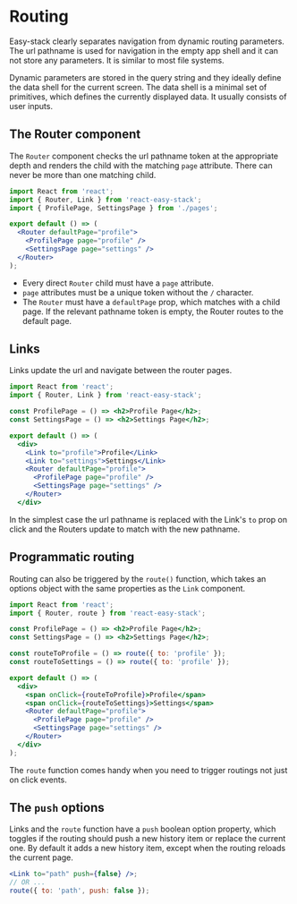 # Routing

Easy-stack clearly separates navigation from dynamic routing parameters. The url pathname is used for navigation in the empty app shell and it can not store any parameters. It is similar to most file systems.

Dynamic parameters are stored in the query string and they ideally define the data shell for the current screen. The data shell is a minimal set of primitives, which defines the currently displayed data. It usually consists of user inputs.

## The Router component

The `Router` component checks the url pathname token at the appropriate depth and renders the child with the matching `page` attribute. There can never be more than one matching child.

```jsx
import React from 'react';
import { Router, Link } from 'react-easy-stack';
import { ProfilePage, SettingsPage } from './pages';

export default () => (
  <Router defaultPage="profile">
    <ProfilePage page="profile" />
    <SettingsPage page="settings" />
  </Router>
);
```

* Every direct `Router` child must have a `page` attribute.
* `page` attributes must be a unique token without the `/` character.
* The `Router` must have a `defaultPage` prop, which matches with a child page. If the relevant pathname token is empty, the Router routes to the default page.

## Links

Links update the url and navigate between the router pages.

```jsx
import React from 'react';
import { Router, Link } from 'react-easy-stack';

const ProfilePage = () => <h2>Profile Page</h2>;
const SettingsPage = () => <h2>Settings Page</h2>;

export default () => (
  <div>
    <Link to="profile">Profile</Link>
    <Link to="settings">Settings</Link>
    <Router defaultPage="profile">
      <ProfilePage page="profile" />
      <SettingsPage page="settings" />
    </Router>
  </div>
```

<div id="links-demo"></div>

In the simplest case the url pathname is replaced with the Link's `to` prop on click and the Routers update to match with the new pathname.

## Programmatic routing

Routing can also be triggered by the `route()` function, which takes an options object with the same properties as the `Link` component.

```jsx
import React from 'react';
import { Router, route } from 'react-easy-stack';

const ProfilePage = () => <h2>Profile Page</h2>;
const SettingsPage = () => <h2>Settings Page</h2>;

const routeToProfile = () => route({ to: 'profile' });
const routeToSettings = () => route({ to: 'profile' });

export default () => (
  <div>
    <span onClick={routeToProfile}>Profile</span>
    <span onClick={routeToSettings}>Settings</span>
    <Router defaultPage="profile">
      <ProfilePage page="profile" />
      <SettingsPage page="settings" />
    </Router>
  </div>
);
```

The `route` function comes handy when you need to trigger routings not just on click events.

## The `push` options

Links and the `route` function have a `push` boolean option property, which toggles if the routing should push a new history item or replace the current one. By default it adds a new history item, except when the routing reloads the current page.

```jsx
<Link to="path" push={false} />;
// OR ...
route({ to: 'path', push: false });
```
